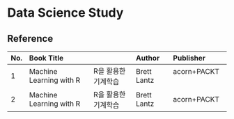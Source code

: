 # Data Science Study

## Reference

| No. | Book Title |  | Author | Publisher 
| :--- | :--- |:--- | :--- | :---
| 1 | Machine Learning with R | R을 활용한 기계학습 | Brett Lantz | acorn+PACKT   
| 2 | Machine Learning with R | R을 활용한 기계학습 | Brett Lantz | acorn+PACKT |
